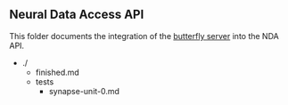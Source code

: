 ## Neural Data Access API

This folder documents the integration of the [butterfly server][0] into the NDA API.

- ./
	- finished.md
	- tests
		- synapse-unit-0.md

[0]: https://github.com/Rhoana/butterfly/
